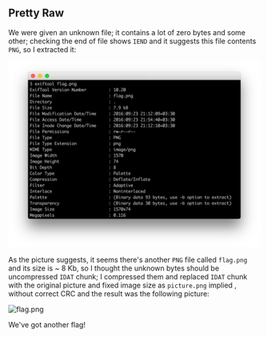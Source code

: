 ## Pretty Raw

We were given an unknown file; it contains a lot of zero bytes and some other; checking the end of file shows `IEND` and it suggests this file contents `PNG`, so I extracted it:


![picture.png](picture.png)

As the picture suggests, it seems there's another `PNG` file called `flag.png` and its size is ~ 8 Kb, so I thought the unknown bytes should be uncompressed `IDAT` chunk; I compressed them and replaced `IDAT` chunk with the original picture and fixed image size as `picture.png` implied , without correct CRC and the result was the following picture:

![flag.png](flag.png)

We've got another flag!